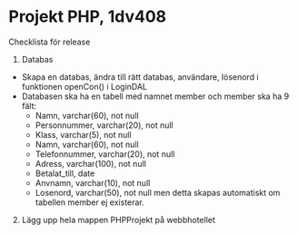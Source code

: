 Projekt PHP, 1dv408
===================================
Checklista för release

1. Databas
- Skapa en databas, ändra till rätt databas, användare, lösenord i  funktionen openCon() i LoginDAL
- Databasen ska ha en tabell med namnet member och
  member ska ha 9 fält:
	- Namn, varchar(60), not null
	- Personnummer, varchar(20), not null
	- Klass, varchar(5), not null
	- Namn, varchar(60), not null
	- Telefonnummer, varchar(20), not null
	- Adress, varchar(100), not null
	- Betalat_till, date
	- Anvnamn, varchar(10), not null
	- Losenord, varchar(50), not null
  men detta skapas automatiskt om tabellen member ej existerar.
  
2. Lägg upp hela mappen PHPProjekt på webbhotellet
